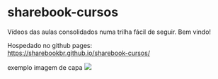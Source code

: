 # sharebook-cursos

Vídeos das aulas consolidados numa trilha fácil de seguir. Bem vindo!

Hospedado no github pages: <br>
https://sharebookbr.github.io/sharebook-cursos/


exemplo imagem de capa
<img src='https://sharebookbr.github.io/sharebook-cursos/covers/java-springboot-parte2.png' />
